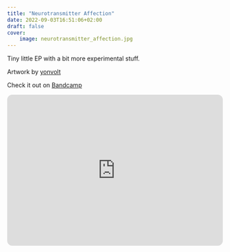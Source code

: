 ```yaml
---
title: "Neurotransmitter Affection"
date: 2022-09-03T16:51:06+02:00
draft: false
cover:
    image: neurotransmitter_affection.jpg
---
```


Tiny little EP with a bit more experimental stuff.

Artwork by [yonvolt](https://twitter.com/yonvolt)

Check it out on [Bandcamp](https://rvnovae.bandcamp.com/album/neurotransmitter-affection)

<iframe style="border-radius:12px" src="https://open.spotify.com/embed/album/3Dd6Q3JMtK3aJ8bEfIqxbj?utm_source=generator" width="100%" height="352" frameBorder="0" allowfullscreen="" allow="autoplay; clipboard-write; encrypted-media; fullscreen; picture-in-picture" loading="lazy"></iframe>